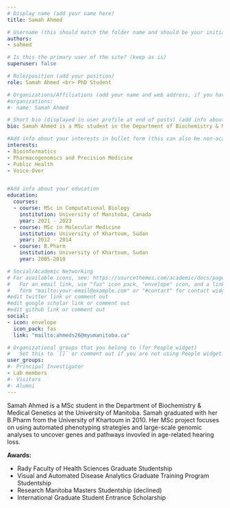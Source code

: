 ```yaml
---
# Display name (add your name here)
title: Samah Ahmed

# Username (this should match the folder name and should be your initial and surname)
authors:
- sahmed

# Is this the primary user of the site? (keep as is)
superuser: false

# Role/position (add your position)
role: Samah Ahmed <br> PhD Student

# Organizations/Affiliations (add your name and web address, if you have one)
#organizations:
#- name: Samah Ahmed

# Short bio (displayed in user profile at end of posts) (add info about yourself)
bio: Samah Ahmed is a MSc student in the Department of Biochemistry & Medical Genetics at the University of Manitoba. 

#Add info about your interests in bullet form (this can also be non-academic) 
interests:
- Bioinformatics
- Pharmacogenomics and Precision Medicine
- Public Health
- Voice-Over


#Add info about your education 
education:
  courses:
  - course: MSc in Computational Biology
    institution: University of Manitoba, Canada
    year: 2021 - 2023
  - course: MSc in Molecular Medicine
    institution: University of Khartoum, Sudan
    year: 2012 - 2014
  - course: B.Pharm
    institution: University of Khartoum, Sudan
    year: 2005-2010

# Social/Academic Networking
# For available icons, see: https://sourcethemes.com/academic/docs/page-builder/#icons
#   For an email link, use "fas" icon pack, "envelope" icon, and a link in the
#   form "mailto:your-email@example.com" or "#contact" for contact widget.
#edit twitter link or comment out
#edit google scholar link or comment out
#edit github link or comment out
social:
- icon: envelope
  icon_pack: fas
  link: "mailto:ahmeds26@myumanitoba.ca"

# Organizational groups that you belong to (for People widget)
#   Set this to `[]` or comment out if you are not using People widget.
user_groups:
#- Principal Investigator
- Lab members
#- Visitors
#- Alumni
---
```


Samah Ahmed is a MSc student in the Department of Biochemistry & Medical Genetics at the University of Manitoba. Samah graduated with her B.Pharm from the University of Khartoum in 2010. Her MSc project focuses on using automated phenotyping strategies and large-scale genomic analyses to uncover genes and pathways invovled in age-related hearing loss.


**Awards:** 
- Rady Faculty of Health Sciences Graduate Studentship
- Visual and Automated Disease Analytics Graduate Training Program Studentship
- Research Manitoba Masters Studentship (declined)
- International Graduate Student Entrance Scholarship


